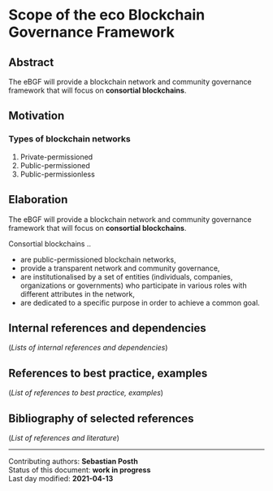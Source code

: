 # Scope of the eco Blockchain Governance Framework

## Abstract

The eBGF will provide a blockchain network and community governance framework that will focus on **consortial blockchains**.

## Motivation

### Types of blockchain networks

1) Private-permissioned  
2) Public-permissioned  
3) Public-permissionless
    
## Elaboration

The eBGF will provide a blockchain network and community governance framework that will focus on **consortial blockchains**.

Consortial blockchains ..   

+ are public-permissioned blockchain networks,  
+ provide a transparent network and community governance,  
+ are institutionalised by a set of entities (individuals, companies, organizations or governments) who participate in various roles with different attributes in the network,  
+ are dedicated to a specific purpose in order to achieve a common goal. 
    
## Internal references and dependencies

(*Lists of internal references and dependencies*)  
    
## References to best practice, examples  

(*List of references to best practice, examples*)  
	
## Bibliography of selected references

(*List of references and literature*)   


________

Contributing authors: **Sebastian Posth**  
Status of this document: **work in progress**    
Last day modified: **2021-04-13**